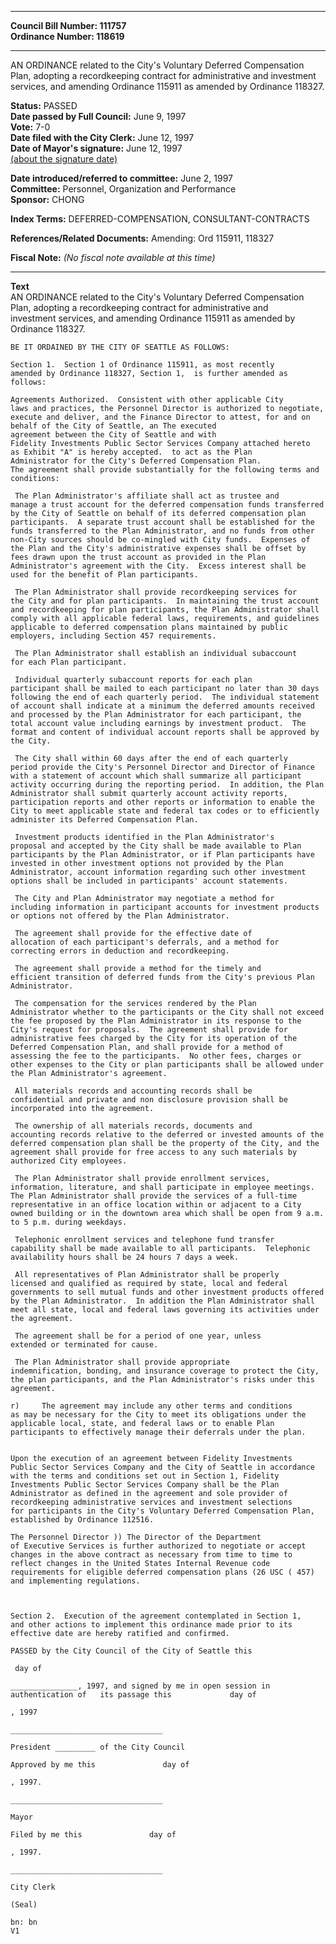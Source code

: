 * * * * *  
  
**Council Bill Number: [](#h0)[](#h2)111757**   
**Ordinance Number: 118619**  
  
* * * * *  
  
AN ORDINANCE related to the City's Voluntary Deferred Compensation Plan, adopting a recordkeeping contract for administrative and investment services, and amending Ordinance 115911 as amended by Ordinance 118327.  
  
**Status:** PASSED   
**Date passed by Full Council:** June 9, 1997   
**Vote:** 7-0   
**Date filed with the City Clerk:** June 12, 1997   
**Date of Mayor's signature:** June 12, 1997   
[(about the signature date)](/~public/approvaldate.htm)   
  
  
**Date introduced/referred to committee:** June 2, 1997   
**Committee:** Personnel, Organization and Performance   
**Sponsor:** CHONG   
  
**Index Terms:** DEFERRED-COMPENSATION, CONSULTANT-CONTRACTS  
  
**References/Related Documents:** Amending: Ord 115911, 118327  
  
**Fiscal Note:** *(No fiscal note available at this time)*  
  
* * * * *  
  
**Text**  
    AN ORDINANCE related to the City's Voluntary Deferred Compensation  
    Plan, adopting a recordkeeping contract for administrative and  
    investment services, and amending Ordinance 115911 as amended by  
    Ordinance 118327.  
  
    BE IT ORDAINED BY THE CITY OF SEATTLE AS FOLLOWS:  
  
    Section 1.  Section 1 of Ordinance 115911, as most recently  
    amended by Ordinance 118327, Section 1,  is further amended as  
    follows:  
  
    Agreements Authorized.  Consistent with other applicable City  
    laws and practices, the Personnel Director is authorized to negotiate,  
    execute and deliver, and the Finance Director to attest, for and on  
    behalf of the City of Seattle, an The executed  
    agreement between the City of Seattle and with  
    Fidelity Investments Public Sector Services Company attached hereto  
    as Exhibit "A" is hereby accepted.  to act as the Plan  
    Administrator for the City's Deferred Compensation Plan.    
    The agreement shall provide substantially for the following terms and  
    conditions:  
  
     The Plan Administrator's affiliate shall act as trustee and  
    manage a trust account for the deferred compensation funds transferred  
    by the City of Seattle on behalf of its deferred compensation plan  
    participants.  A separate trust account shall be established for the  
    funds transferred to the Plan Administrator, and no funds from other  
    non-City sources should be co-mingled with City funds.  Expenses of  
    the Plan and the City's administrative expenses shall be offset by  
    fees drawn upon the trust account as provided in the Plan  
    Administrator's agreement with the City.  Excess interest shall be  
    used for the benefit of Plan participants.  
  
     The Plan Administrator shall provide recordkeeping services for  
    the City and for plan participants.  In maintaining the trust account  
    and recordkeeping for plan participants, the Plan Administrator shall  
    comply with all applicable federal laws, requirements, and guidelines  
    applicable to deferred compensation plans maintained by public  
    employers, including Section 457 requirements.  
  
     The Plan Administrator shall establish an individual subaccount  
    for each Plan participant.  
  
     Individual quarterly subaccount reports for each plan  
    participant shall be mailed to each participant no later than 30 days  
    following the end of each quarterly period.  The individual statement  
    of account shall indicate at a minimum the deferred amounts received  
    and processed by the Plan Administrator for each participant, the  
    total account value including earnings by investment product.  The  
    format and content of individual account reports shall be approved by  
    the City.  
  
     The City shall within 60 days after the end of each quarterly  
    period provide the City's Personnel Director and Director of Finance  
    with a statement of account which shall summarize all participant  
    activity occurring during the reporting period.  In addition, the Plan  
    Administrator shall submit quarterly account activity reports,  
    participation reports and other reports or information to enable the  
    City to meet applicable state and federal tax codes or to efficiently  
    administer its Deferred Compensation Plan.  
  
     Investment products identified in the Plan Administrator's  
    proposal and accepted by the City shall be made available to Plan  
    participants by the Plan Administrator, or if Plan participants have  
    invested in other investment options not provided by the Plan  
    Administrator, account information regarding such other investment  
    options shall be included in participants' account statements.  
  
     The City and Plan Administrator may negotiate a method for  
    including information in participant accounts for investment products  
    or options not offered by the Plan Administrator.  
  
     The agreement shall provide for the effective date of  
    allocation of each participant's deferrals, and a method for  
    correcting errors in deduction and recordkeeping.  
  
     The agreement shall provide a method for the timely and  
    efficient transition of deferred funds from the City's previous Plan  
    Administrator.  
  
     The compensation for the services rendered by the Plan  
    Administrator whether to the participants or the City shall not exceed  
    the fee proposed by the Plan Administrator in its response to the  
    City's request for proposals.  The agreement shall provide for  
    administrative fees charged by the City for its operation of the  
    Deferred Compensation Plan, and shall provide for a method of  
    assessing the fee to the participants.  No other fees, charges or  
    other expenses to the City or plan participants shall be allowed under  
    the Plan Administrator's agreement.  
  
     All materials records and accounting records shall be  
    confidential and private and non disclosure provision shall be  
    incorporated into the agreement.  
  
     The ownership of all materials records, documents and  
    accounting records relative to the deferred or invested amounts of the  
    deferred compensation plan shall be the property of the City, and the  
    agreement shall provide for free access to any such materials by  
    authorized City employees.  
  
     The Plan Administrator shall provide enrollment services,  
    information, literature, and shall participate in employee meetings.  
    The Plan Administrator shall provide the services of a full-time  
    representative in an office location within or adjacent to a City  
    owned building or in the downtown area which shall be open from 9 a.m.  
    to 5 p.m. during weekdays.  
  
     Telephonic enrollment services and telephone fund transfer  
    capability shall be made available to all participants.  Telephonic  
    availability hours shall be 24 hours 7 days a week.  
  
     All representatives of Plan Administrator shall be properly  
    licensed and qualified as required by state, local and federal  
    governments to sell mutual funds and other investment products offered  
    by the Plan Administrator.  In addition the Plan Administrator shall  
    meet all state, local and federal laws governing its activities under  
    the agreement.  
  
     The agreement shall be for a period of one year, unless  
    extended or terminated for cause.  
  
     The Plan Administrator shall provide appropriate  
    indemnification, bonding, and insurance coverage to protect the City,  
    the plan participants, and the Plan Administrator's risks under this  
    agreement.  
  
    r)     The agreement may include any other terms and conditions  
    as may be necessary for the City to meet its obligations under the  
    applicable local, state, and federal laws or to enable Plan  
    participants to effectively manage their deferrals under the plan.  
  
  
    Upon the execution of an agreement between Fidelity Investments  
    Public Sector Services Company and the City of Seattle in accordance  
    with the terms and conditions set out in Section 1, Fidelity  
    Investments Public Sector Services Company shall be the Plan  
    Administrator as defined in the agreement and sole provider of  
    recordkeeping administrative services and investment selections  
    for participants in the City's Voluntary Deferred Compensation Plan,  
    established by Ordinance 112516.  
  
    The Personnel Director )) The Director of the Department  
    of Executive Services is further authorized to negotiate or accept  
    changes in the above contract as necessary from time to time to  
    reflect changes in the United States Internal Revenue code  
    requirements for eligible deferred compensation plans (26 USC ( 457)  
    and implementing regulations.  
  
  
  
    Section 2.  Execution of the agreement contemplated in Section 1,  
    and other actions to implement this ordinance made prior to its  
    effective date are hereby ratified and confirmed.  
  
    PASSED by the City Council of the City of Seattle this   
  
     day of  
  
    _______________, 1997, and signed by me in open session in  
    authentication of   its passage this             day of   
  
    , 1997  
  
    __________________________________  
  
    President _________ of the City Council  
  
    Approved by me this               day of   
  
    , 1997.  
  
    __________________________________  
  
    Mayor  
  
    Filed by me this               day of   
  
    , 1997.  
  
    __________________________________  
  
    City Clerk  
  
    (Seal)  
  
    bn: bn  
    V1  
